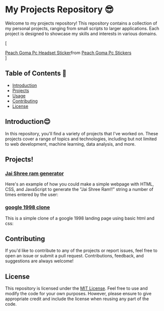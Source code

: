 # My Projects Repository 😎

Welcome to my projects repository! This repository contains a collection of my personal projects, ranging from small scripts to larger applications. Each project is designed to showcase my skills and interests in various domains.

[<div class="tenor-gif-embed" data-postid="10161066802793508285" data-share-method="host" data-aspect-ratio="0.94958" data-width="100%"><a href="https://tenor.com/view/peach-goma-pc-headset-gif-10161066802793508285">Peach Goma Pc Headset Sticker</a>from <a href="https://tenor.com/search/peach+goma+pc-stickers">Peach Goma Pc Stickers</a></div> <script type="text/javascript" async src="https://tenor.com/embed.js"></script>]

## Table of Contents 🤨        

- [Introduction](#introduction)
- [Projects](#projects)
- [Usage](#usage)
- [Contributing](#contributing)
- [License](#license)

## Introduction😊

In this repository, you'll find a variety of projects that I've worked on. These projects cover a range of topics and technologies, including but not limited to web development, machine learning, data analysis, and more.

## Projects!

### [Jai Shree ram generator](https://github.com/NSV-2002/projects/tree/main/shree%20ram)

Here's an example of how you could make a simple webpage with HTML, CSS, and JavaScript to generate the "Jai Shree Ram!!" string a number of times entered by the user:

### [google 1998 clone](https://github.com/NSV-2002/projects/tree/main/google1998)

This is a simple clone of a google 1998 landing page using basic html and css:

## Contributing

If you'd like to contribute to any of the projects or report issues, feel free to open an issue or submit a pull request. Contributions, feedback, and suggestions are always welcome!

## License

This repository is licensed under the [MIT License](LICENSE). Feel free to use and modify the code for your own purposes. However, please ensure to give appropriate credit and include the license when reusing any part of the code.
